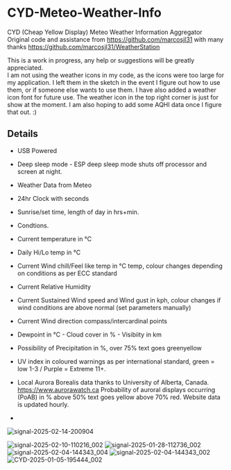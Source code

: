 
# CYD-Meteo-Weather-Info
CYD (Cheap Yellow Display) Meteo Weather Information Aggregator
Original code and assistance from  https://github.com/marcosjl31 with many thanks
https://github.com/marcosjl31/WeatherStation

This is a work in progress, any help or suggestions will be greatly appreciated.  
I am not using the weather icons in my code, as the icons were too large for my application.  I left them in the sketch in the event I figure out how to use them, or if someone else wants to use them.  I have also added a weather icon font for future use.  The weather icon in the top right corner is just for show at the moment.  I am also hoping to add some AQHI data once I figure that out.  :) 

## Details
- USB Powered
- Deep sleep mode - ESP deep sleep mode shuts off processor and screen at night.
- Weather Data from Meteo
- 24hr Clock with seconds
- Sunrise/set time, length of day in hrs+min.
- Condtions.
- Current temperature in °C
- Daily Hi/Lo temp in °C
- Current Wind chill/Feel like temp in °C temp, colour changes depending on conditions as per ECC standard
- Current Relative Humidity
- Current Sustained Wind speed and Wind gust in kph, colour changes if wind conditions are above normal (set parameters manually)
- Current Wind direction compass/intercardinal points
- Dewpoint in °C - Cloud cover in % - Visibiity in km
- Possibility of Precipitation in %, over 75% text goes greenyellow
- UV index in coloured warnings as per international standard, green = low 1-3 / Purple = Extreme 11+.
- Local Aurora Borealis data thanks to University of Alberta, Canada.  https://www.aurorawatch.ca  Probability of auroral displays occurring (PoAB) in % above 50% text goes yellow above 70% red.  Website data is updated hourly.

- 
![signal-2025-02-14-200904](https://github.com/user-attachments/assets/cbea3f9b-5333-438d-86f3-41a7fc57fca8)

![signal-2025-02-10-110216_002](https://github.com/user-attachments/assets/9a12e640-1086-4056-9009-626a194f2bd7)
![signal-2025-01-28-112736_002](https://github.com/user-attachments/assets/a062e056-a35f-4237-b371-10a3463e1ece)
![signal-2025-02-04-144343_004](https://github.com/user-attachments/assets/b4d51d56-6036-4f6c-97fc-86047ec1f44b)
![signal-2025-02-04-144343_002](https://github.com/user-attachments/assets/457ea7ab-623a-4fe4-96aa-cf23f1578aa7)
![CYD-2025-01-05-195444_002](https://github.com/user-attachments/assets/53f8c39c-2bd0-4377-be2f-cc53f758b670)



